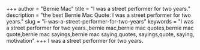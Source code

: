 +++
author = "Bernie Mac"
title = "I was a street performer for two years."
description = "the best Bernie Mac Quote: I was a street performer for two years."
slug = "i-was-a-street-performer-for-two-years"
keywords = "I was a street performer for two years.,bernie mac,bernie mac quotes,bernie mac quote,bernie mac sayings,bernie mac saying,quotes, sayings,quote, saying, motivation"
+++
I was a street performer for two years.

